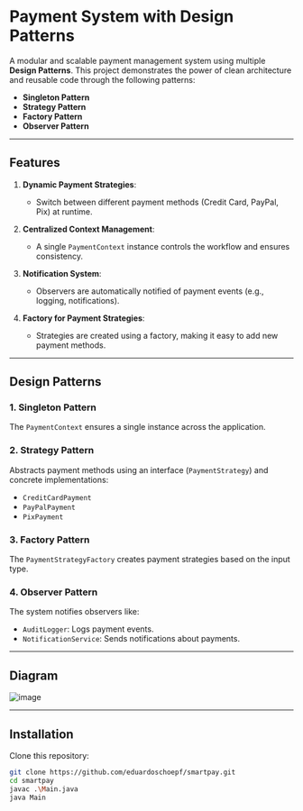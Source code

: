 # Payment System with Design Patterns  

A modular and scalable payment management system using multiple **Design Patterns**. This project demonstrates the power of clean architecture and reusable code through the following patterns:  

- **Singleton Pattern**  
- **Strategy Pattern**  
- **Factory Pattern**  
- **Observer Pattern**  

---

## Features  

1. **Dynamic Payment Strategies**:  
   - Switch between different payment methods (Credit Card, PayPal, Pix) at runtime.  

2. **Centralized Context Management**:  
   - A single `PaymentContext` instance controls the workflow and ensures consistency.  

3. **Notification System**:  
   - Observers are automatically notified of payment events (e.g., logging, notifications).  

4. **Factory for Payment Strategies**:  
   - Strategies are created using a factory, making it easy to add new payment methods.
  
---

## Design Patterns  

### 1. **Singleton Pattern**  
The `PaymentContext` ensures a single instance across the application.  

### 2. **Strategy Pattern**  
Abstracts payment methods using an interface (`PaymentStrategy`) and concrete implementations:  
- `CreditCardPayment`  
- `PayPalPayment`  
- `PixPayment`  

### 3. **Factory Pattern**  
The `PaymentStrategyFactory` creates payment strategies based on the input type.  

### 4. **Observer Pattern**  
The system notifies observers like:  
- `AuditLogger`: Logs payment events.  
- `NotificationService`: Sends notifications about payments.  

---

## Diagram  

![image](https://github.com/user-attachments/assets/ad7ec4b8-f4d6-4215-bc9a-3946b398fbaa)

---  

## Installation  
 Clone this repository:  
   ```bash
   git clone https://github.com/eduardoschoepf/smartpay.git  
   cd smartpay  
   javac .\Main.java  
   java Main  
